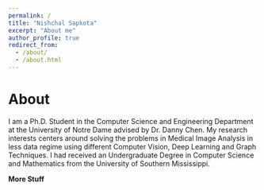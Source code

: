 ```yaml
---
permalink: /
title: "Nishchal Sapkota"
excerpt: "About me"
author_profile: true
redirect_from: 
  - /about/
  - /about.html
---
```



About
======
I am a Ph.D. Student in the Computer Science and Engineering Department at the University of Notre Dame advised by Dr. Danny Chen. My research interests centers around solving the problems in Medical Image Analysis in less data regime using different Computer Vision, Deep Learning and Graph Techniques. I had received an Undergraduate Degree in Computer Science and Mathematics from the University of Southern Mississippi.

**More Stuff**


